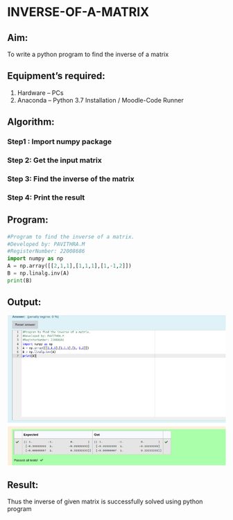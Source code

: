 # INVERSE-OF-A-MATRIX
## Aim:
To write a python program to find the inverse of a matrix
## Equipment’s required:
1. 	Hardware – PCs
2. 	Anaconda – Python 3.7 Installation / Moodle-Code Runner
## Algorithm:
### Step1 : Import numpy package
### Step 2: Get the input matrix
### Step 3: Find the inverse of the matrix
### Step 4: Print the result

## Program: 
```python
#Program to find the inverse of a matrix.
#Developed by: PAVITHRA.M
#RegisterNumber: 22008686
import numpy as np
A = np.array([[2,1,1],[1,1,1],[1,-1,2]])
B = np.linalg.inv(A)
print(B)
```
## Output:
![](inverseout.png)
## Result:
Thus the inverse of given matrix is successfully solved using python program